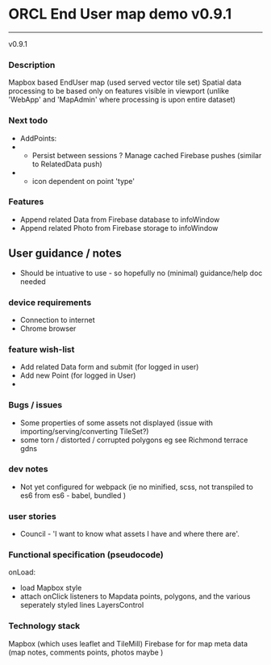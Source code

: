 # ORCL End User map demo v0.9.1

---

v0.9.1
### Description

Mapbox based EndUser map (used served vector tile set)
Spatial data processing to be based only on features visible in viewport (unlike 'WebApp' and 'MapAdmin' where
processing is upon entire dataset)

### Next todo

- AddPoints:
- - Persist between sessions ? Manage cached Firebase pushes (similar to RelatedData push)
- - icon dependent on point 'type'

### Features
 - Append related Data from Firebase database to infoWindow 
  - Append related Photo from Firebase storage to infoWindow


## User guidance / notes
 - Should be intuative to use - so hopefully no (minimal) guidance/help doc needed

### device requirements

- Connection to internet
 - Chrome browser


### feature wish-list

 - Add related Data form and submit (for logged in user)
 - Add new Point (for logged in User)
  - 

### Bugs / issues
 
 - Some properties of some assets not displayed (issue with importing/serving/converting TileSet?)
 - some torn / distorted / corrupted polygons eg see Richmond terrace gdns


### dev notes

- Not yet configured for webpack (ie no minified, scss, not transpiled to es6 from es6 -  babel, bundled )


### user stories
- Council - 'I want to know what assets I have and where there are'.


### Functional specification (pseudocode)
onLoad:
  - load Mapbox style
   - attach onClick listeners to Mapdata points, polygons, and the various seperately styled lines LayersControl


### Technology stack

Mapbox (which uses leaflet and  TileMill)
Firebase for for map meta data (map notes, comments points, photos maybe )